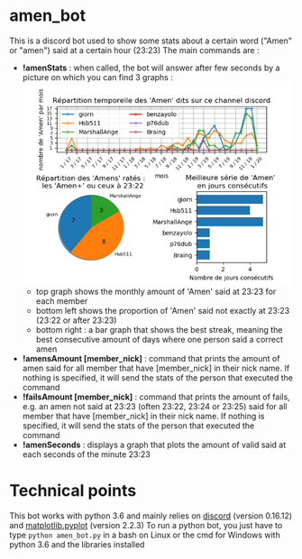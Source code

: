 # amen_bot
This is a discord bot used to show some stats about a certain word ("Amen" or "amen") said at a certain hour (23:23)
The main commands are :
- **!amenStats** : when called, the bot will answer after few seconds by a picture on which you can find 3 graphs :
![the stats](/resources/documentation/test.png)
  - top graph shows the monthly amount of 'Amen' said at 23:23 for each member
  - bottom left shows the proportion of 'Amen' said not exactly at 23:23 (23:22 or after 23:23)
  - bottom right : a bar graph that shows the best streak, meaning the best consecutive amount of days where one person said a correct amen
- **!amensAmount [member_nick]** : command that prints the amount of amen said for all member that have [member_nick] in their nick name. If nothing is specified, it will send the stats of the person that executed the command
- **!failsAmount [member_nick]** : command that prints the amount of fails, e.g. an amen not said at 23:23 (often 23:22, 23:24 or 23:25) said for all member that have [member_nick] in their nick name. If nothing is specified, it will send the stats of the person that executed the command
- **!amenSeconds** : displays a graph that plots the amount of valid said at each seconds of the minute 23:23

# Technical points
This bot works with python 3.6 and mainly relies on [discord](https://pypi.org/project/discord.py/) (version 0.16.12) and [matplotlib.pyplot](https://matplotlib.org/2.2.3/) (version 2.2.3)
To run a python bot, you just have to type `python amen_bot.py` in a bash on Linux or the cmd for Windows with python 3.6 and the libraries installed
